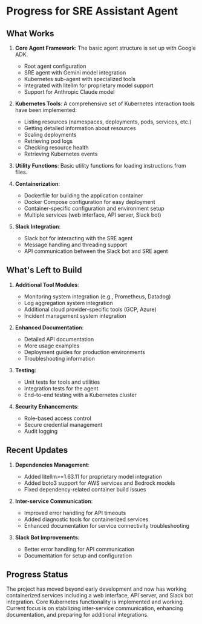 # Progress for SRE Assistant Agent

## What Works

1. **Core Agent Framework**: The basic agent structure is set up with Google ADK.
   - Root agent configuration
   - SRE agent with Gemini model integration
   - Kubernetes sub-agent with specialized tools
   - Integrated with litellm for proprietary model support
   - Support for Anthropic Claude model

2. **Kubernetes Tools**: A comprehensive set of Kubernetes interaction tools have been implemented:
   - Listing resources (namespaces, deployments, pods, services, etc.)
   - Getting detailed information about resources
   - Scaling deployments
   - Retrieving pod logs
   - Checking resource health
   - Retrieving Kubernetes events

3. **Utility Functions**: Basic utility functions for loading instructions from files.

4. **Containerization**: 
   - Dockerfile for building the application container
   - Docker Compose configuration for easy deployment
   - Container-specific configuration and environment setup
   - Multiple services (web interface, API server, Slack bot)

5. **Slack Integration**:
   - Slack bot for interacting with the SRE agent
   - Message handling and threading support
   - API communication between the Slack bot and SRE agent

## What's Left to Build

1. **Additional Tool Modules**:
   - Monitoring system integration (e.g., Prometheus, Datadog)
   - Log aggregation system integration
   - Additional cloud provider-specific tools (GCP, Azure)
   - Incident management system integration

2. **Enhanced Documentation**:
   - Detailed API documentation
   - More usage examples
   - Deployment guides for production environments
   - Troubleshooting information

3. **Testing**:
   - Unit tests for tools and utilities
   - Integration tests for the agent
   - End-to-end testing with a Kubernetes cluster

4. **Security Enhancements**:
   - Role-based access control
   - Secure credential management
   - Audit logging

## Recent Updates

1. **Dependencies Management**:
   - Added litellm>=1.63.11 for proprietary model integration
   - Added boto3 support for AWS services and Bedrock models
   - Fixed dependency-related container build issues

2. **Inter-service Communication**:
   - Improved error handling for API timeouts
   - Added diagnostic tools for containerized services
   - Enhanced documentation for service connectivity troubleshooting

3. **Slack Bot Improvements**:
   - Better error handling for API communication
   - Documentation for setup and configuration

## Progress Status

The project has moved beyond early development and now has working containerized services including a web interface, API server, and Slack bot integration. Core Kubernetes functionality is implemented and working. Current focus is on stabilizing inter-service communication, enhancing documentation, and preparing for additional integrations.
